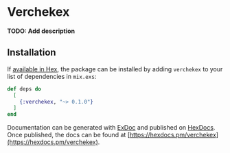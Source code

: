 # Verchekex

**TODO: Add description**

## Installation

If [available in Hex](https://hex.pm/docs/publish), the package can be installed
by adding `verchekex` to your list of dependencies in `mix.exs`:

```elixir
def deps do
  [
    {:verchekex, "~> 0.1.0"}
  ]
end
```

Documentation can be generated with [ExDoc](https://github.com/elixir-lang/ex_doc)
and published on [HexDocs](https://hexdocs.pm). Once published, the docs can
be found at [https://hexdocs.pm/verchekex](https://hexdocs.pm/verchekex).

